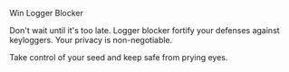Win Logger Blocker

Don't wait until it's too late. Logger blocker fortify your defenses against keyloggers. Your privacy is non-negotiable.

Take control of your seed and keep safe from prying eyes.
